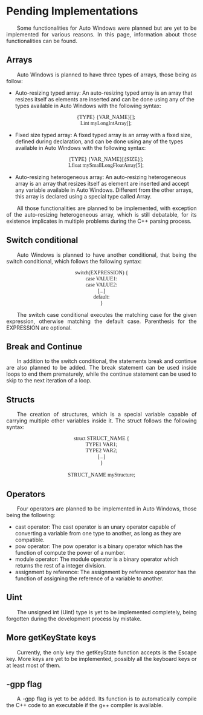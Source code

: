 # Pending Implementations
<div class="line"></div>
<p align="justify">&emsp;&emsp;Some functionalities for Auto Windows were planned but are yet to be implemented for various reasons. In this page, information about those functionalities can be found.</p>

## Arrays
<p align="justify">&emsp;&emsp;Auto Windows is planned to have three types of arrays, those being as follow:</p>

<ul>
	<li>Auto-resizing typed array: An auto-resizing typed array is an array that resizes itself as elements are inserted and can be done using any of the types available in Auto Windows with the following syntax:<br>
	<p align="center" style="font-family: Source Code Pro;">{TYPE} {VAR_NAME}[];<br>
	Lint myLongIntArray[];</p></li>
	<li>Fixed size typed array: A fixed typed array is an array with a fixed size, defined during declaration, and can be done using any of the types available in Auto Windows with the following syntax:<br>
	<p align="center" style="font-family: Source Code Pro;">{TYPE} {VAR_NAME}[{SIZE}];<br>
	Lfloat mySmallLongFloatArray[5];</p></li>
	<li>Auto-resizing heterogeneous array: An auto-resizing heterogeneous array is an array that resizes itself as element are inserted and accept any variable available in Auto Windows. Different from the other arrays, this array is declared using a special type called Array.</li>
</ul>

<p align="justify">&emsp;&emsp;All those functionalities are planned to be implemented, with exception of the auto-resizing heterogeneous array, which is still debatable, for its existence implicates in multiple problems during the C++ parsing process.</p>

## Switch conditional
<p align="justify">&emsp;&emsp;Auto Windows is planned to have another conditional, that being the switch conditional, which follows the following syntax:</p>
<p align="center" style="font-family: Source Code Pro;">switch(EXPRESSION) {<br>
case VALUE1:<br>
case VALUE2:<br>
[...]<br>
default:<br>
}<br>
</p>
<p align="justify">&emsp;&emsp;The switch case conditional executes the matching case for the given expression, otherwise matching the default case. Parenthesis for the EXPRESSION are optional.<br>
</p>

## Break and Continue
<p align="justify">&emsp;&emsp;In addition to the switch conditional, the statements break and continue are also planned to be added. The break statement can be used inside loops to end them prematurely, while the continue statement can be used to skip to the next iteration of a loop.</p>

## Structs
<p align="justify">&emsp;&emsp;The creation of structures, which is a special variable capable of carrying multiple other variables inside it. The struct follows the following syntax:</p>
<p align="center" style="font-family: Source Code Pro;">struct STRUCT_NAME {<br>
	TYPE1 VAR1;<br>
	TYPE2 VAR2;<br>
[...]<br>
}<br>
<br>
STRUCT_NAME myStructure;</p>

## Operators
<p align="justify">&emsp;&emsp;Four operators are planned to be implemented in Auto Windows, those being the following:</p>

- cast operator: The cast operator is an unary operator capable of converting a variable from one type to another, as long as they are compatible.
- pow operator: The pow operator is a binary operator which has the function of compute the power of a number.
- module operator: The module operator is a binary operator which returns the rest of a integer division.
- assignment by reference: The assignment by reference operator has the function of assigning the reference of a variable to another.

## Uint
<p align="justify">&emsp;&emsp;The unsigned int (Uint) type is yet to be implemented completely, being forgotten during the development process by mistake.</p>

## More getKeyState keys
<p align="justify">&emsp;&emsp;Currently, the only key the getKeyState function accepts is the Escape key. More keys are yet to be implemented, possibly all the keyboard keys or at least most of them.</p>

## -gpp flag
<p align="justify">&emsp;&emsp;A -gpp flag is yet to be added. Its function is to automatically compile the C++ code to an executable if the g++ compiler is available.</p>